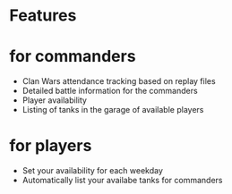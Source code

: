 Features
==========

# for commanders
* Clan Wars attendance tracking based on replay files
* Detailed battle information for the commanders
* Player availability
* Listing of tanks in the garage of available players

# for players
* Set your availability for each weekday
* Automatically list your availabe tanks for commanders
